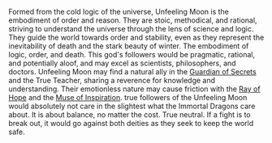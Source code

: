Formed from the cold logic of the universe, Unfeeling Moon is the embodiment of order and reason. They are stoic, methodical, and rational, striving to understand the universe through the lens of science and logic. They guide the world towards order and stability, even as they represent the inevitability of death and the stark beauty of winter. The embodiment of logic, order, and death. This god's followers would be pragmatic, rational, and potentially aloof, and may excel as scientists, philosophers, and doctors. Unfeeling Moon may find a natural ally in the [Guardian of Secrets](Guardian%20of%20Secrets.md) and the True Teacher, sharing a reverence for knowledge and understanding. Their emotionless nature may cause friction with the [Ray of Hope](Ray%20of%20Hope.md) and the [Muse of Inspiration](Muse%20of%20Inspiration.md). true followers of the Unfeeling Moon would absolutely not care in the slightest what the Immortal Dragons care about. It is about balance, no matter the cost. True neutral. If a fight is to break out, it would go against both deities as they seek to keep the world safe.